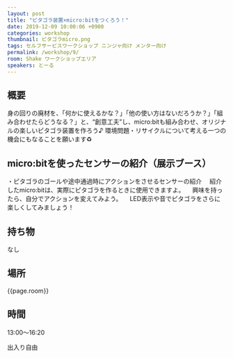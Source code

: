 ```yaml
---
layout: post
title: "ピタゴラ装置×micro:bitをつくろう！"
date: 2019-12-09 10:00:06 +0900
categories: workshop
thumbnail: ピタゴラmicro.png
tags: セルフサービスワークショップ ニンジャ向け メンター向け
permalink: /workshop/9/
room: Shake ワークショップエリア
speakers: とーる
---
```

## 概要
身の回りの廃材を、「何かに使えるかな？」「他の使い方はないだろうか？」「組み合わせたらどうなる？」と、“創意工夫”し、micro:bitも組み合わせ、オリジナルの楽しいピタゴラ装置を作ろう♪
環境問題・リサイクルについて考える一つの機会にもなることを願います♻️

## micro:bitを使ったセンサーの紹介（展示ブース）
・ピタゴラのゴールや途中通過時にアクションをさせるセンサーの紹介
　紹介したmicro:bitは、実際にピタゴラを作るときに使用できますよ。
　興味を持ったら、自分でアクションを変えてみよう。
　LED表示や音でピタゴラをさらに楽しくしてみましょう！

## 持ち物
なし

## 場所
{{page.room}}
## 時間
13:00〜16:20

出入り自由

